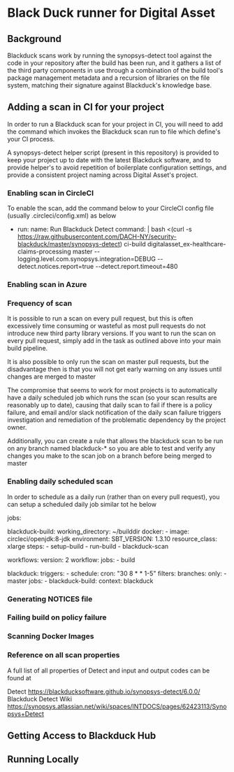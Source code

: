 # Black Duck runner for Digital Asset

## Background

Blackduck scans work by running the synopsys-detect tool against the code in your repository after the build has been run, and it gathers a list of the third party components in use through a combination of the build tool's package management metadata and a recursion of libraries on the file system, matching their signature against Blackduck's knowledge base.

## Adding a scan in CI for your project

In order to run a Blackduck scan for your project in CI, you will need to add the command which invokes the Blackduck scan run to file which define's your CI process.

A synopsys-detect helper script (present in this repository) is provided to keep your project up to date with the latest Blackduck software, and to provide helper's to avoid repetition of boilerplate configuration settings, and provide a consistent project naming across Digital Asset's project.

### Enabling scan in CircleCI

To enable the scan, add the command below to your CircleCI config file (usually .circleci/config.xml) as below
  - run:
          name: Run Blackduck Detect
          command: |
            bash <(curl -s https://raw.githubusercontent.com/DACH-NY/security-blackduck/master/synopsys-detect) ci-build digitalasset_ex-healthcare-claims-processing master --logging.level.com.synopsys.integration=DEBUG  --detect.notices.report=true --detect.report.timeout=480

### Enabling scan in Azure


### Frequency of scan

It is possible to run a scan on every pull request, but this is often excessively time consuming or wasteful as most pull requests do not introduce new third party library versions.  If you want to run the scan on every pull request, simply add in the task as outlined above into your main build pipeline.

It is also possible to only run the scan on master pull requests, but the disadvantage then is that you will not get early warning on any issues until changes are merged to master

The compromise that seems to work for most projects is to automatically have a daily scheduled job which runs the scan (so your scan results are reasonably up to date), causing that daily scan to fail if there is a policy failure, and email and/or slack notification of the daily scan failure triggers investigation and remediation of the problematic dependency by the project owner.

Additionally, you can create a rule that allows the blackduck scan to be run on any branch named blackduck-* so you are able to test and verify any changes you make to the scan job on a branch before being merged to master

### Enabling daily scheduled scan

In order to schedule as a daily run (rather than on every pull request), you can setup a scheduled daily job similar tot he below

jobs:
            
  blackduck-build:
    working_directory: ~/builddir
    docker:
      - image: circleci/openjdk:8-jdk
    environment:
      SBT_VERSION: 1.3.10
    resource_class: xlarge
    steps:
      - setup-build
      - run-build
      - blackduck-scan

workflows:
  version: 2
  workflow:
    jobs:
      - build

  blackduck:
    triggers:
      - schedule:
          cron: "30 8 * * 1-5"
          filters:
             branches:
                only:
                  - master
    jobs:
      - blackduck-build:
          context: blackduck


### Generating NOTICES file

### Failing build on policy failure

### Scanning Docker Images

### Reference on all scan properties
A full list of all properties of Detect and input and output codes can be found at 

Detect https://blackducksoftware.github.io/synopsys-detect/6.0.0/ 
Blackduck Detect Wiki https://synopsys.atlassian.net/wiki/spaces/INTDOCS/pages/62423113/Synopsys+Detect

## Getting Access to Blackduck Hub


## Running Locally
